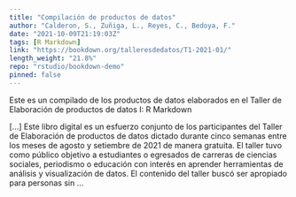 ```yaml
---
title: "Compilación de productos de datos"
author: "Calderon, S., Zuñiga, L., Reyes, C., Bedoya, F."
date: "2021-10-09T21:19:03Z"
tags: [R Markdown]
link: "https://bookdown.org/talleresdedatos/T1-2021-01/"
length_weight: "21.8%"
repo: "rstudio/bookdown-demo"
pinned: false
---
```


<p>Este es un compilado de los productos de datos elaborados en el Taller de Elaboración de
productos de datos I: R Markdown</p> [...] Este libro digital es un esfuerzo conjunto de los participantes del Taller de Elaboración de productos de datos dictado durante cinco semanas entre los meses de agosto y setiembre de 2021 de manera gratuita. El taller tuvo como público objetivo a estudiantes o egresados de carreras de ciencias sociales, periodismo o educación con interés en aprender herramientas de análisis y visualización de datos. El contenido del taller buscó ser apropiado para personas sin  ...
